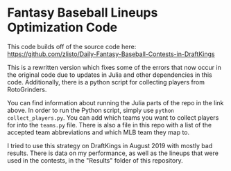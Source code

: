 Fantasy Baseball Lineups Optimization Code
======================

This code builds off of the source code here:
https://github.com/zlisto/Daily-Fantasy-Baseball-Contests-in-DraftKings


This is a rewritten version which fixes some of the errors that now occur in the original code due to
updates in Julia and other dependencies in this code. Additionally, there is a python script for 
collecting players from RotoGrinders.

You can find information about running the Julia parts of the repo in the link above. 
In order to run the Python script, simply use `python collect_players.py`. You can add which teams
you want to collect players for into the `teams.py` file. There is also a file in this repo with a
list of the accepted team abbreviations and which MLB team they map to.

I tried to use this strategy on DraftKings in August 2019 with mostly bad results. There is data on
my performance, as well as the lineups that were used in the contests, in the "Results" folder of this
repository.
